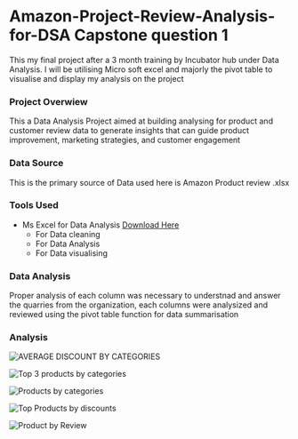 # Amazon-Project-Review-Analysis-for-DSA Capstone question 1

This my final project after a 3 month training by Incubator hub under Data Analysis. 
I will be utilising Micro soft excel and majorly the pivot table to visualise and display my analysis on the project

### Project Overwiew

This a Data Analysis Project aimed at building analysing for product and customer review data to generate insights that can guide product improvement, marketing strategies, and customer engagement

### Data Source
This is the primary source of Data used here is Amazon Product review .xlsx

### Tools Used
- Ms Excel for Data Analysis [Download Here](https://www.microsoft.com/en/microsoft-365/excel)
   - For Data cleaning
   - For Data Analysis
   - For Data visualising

### Data Analysis

Proper analysis of each column was necessary to understnad and answer the quarries from the organization, each columns were analysized and reviewed using the pivot table function for data summarisation 

### Analysis
     

![AVERAGE DISCOUNT BY CATEGORIES](https://github.com/user-attachments/assets/ed2cf8fc-23cc-4331-bd5a-a707629f206d)

![Top 3 products by categories](https://github.com/user-attachments/assets/d104532a-6aff-45ff-b90a-c960010a8d9e)

![Products by categories](https://github.com/user-attachments/assets/bcac352e-7c31-46d5-a35a-2c9f7cc4d45f)

![Top Products by discounts](https://github.com/user-attachments/assets/3b6faac7-b63e-4f4e-bec5-b52eb65a5255)

![Product by Review](https://github.com/user-attachments/assets/2dad76d0-a80d-4ef3-9e82-afac48d0f1a1)
